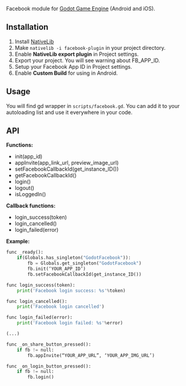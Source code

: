 Facebook module for [Godot Game Engine](http://godotengine.org/) (Android and iOS). 

## Installation

1. Install [NativeLib](https://github.com/DrMoriarty/nativelib-cli)
2. Make `nativelib -i facebook-plugin` in your project directory.
3. Enable **NativeLib export plugin** in Project settings.
4. Export your project. You will see warning about FB_APP_ID.
5. Setup your Facebook App ID in Project settings. 
6. Enable **Custom Build** for using in Android.

## Usage

You will find gd wrapper in `scripts/facebook.gd`. You can add it to your autoloading list and use it everywhere in your code.

## API

**Functions:**
* init(app_id)
* appInvite(app_link_url, preview_image_url)
* setFacebookCallbackId(get_instance_ID())
* getFacebookCallbackId()
* login()
* logout()
* isLoggedIn()

**Callback functions:**
* login_success(token)
* login_cancelled()
* login_failed(error)

**Example:**
```python
func _ready():
    if(Globals.has_singleton("GodotFacebook")):
        fb = Globals.get_singleton("GodotFacebook")
        fb.init(‘YOUR_APP_ID’)
        fb.setFacebookCallbackId(get_instance_ID())

func login_success(token):
    print('Facebook login success: %s'%token)

func login_cancelled():
    print('Facebook login cancelled')

func login_failed(error):
    print('Facebook login failed: %s'%error)

(...)

func _on_share_button_pressed():
    if fb != null:
        fb.appInvite(“YOUR_APP_URL”, ‘YOUR_APP_IMG_URL’)

func _on_login_button_pressed():
    if fb != null:
        fb.login()
```        

